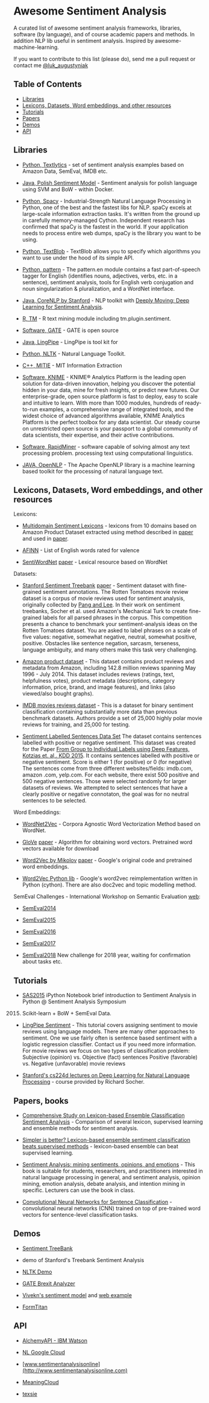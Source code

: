 # Awesome Sentiment Analysis

A curated list of awesome sentiment analysis frameworks, libraries, 
software (by language), and of course academic papers and methods. In 
addition NLP lib useful in sentiment analysis. Inspired by 
awesome-machine-learning.

If you want to contribute to this list (please do), send me a pull request or
 contact me [@luk_augustyniak](https://twitter.com/luk_augustyniak)

## Table of Contents

<!-- MarkdownTOC depth=4 -->

- [Libraries](#lib)
- [Lexicons, Datasets, Word embeddings, and other resources](#data)
- [Tutorials](#tuts)
- [Papers](#papers)
- [Demos](#demos)
- [API](#api)


<!-- /MarkdownTOC -->

<a name="lib" />

## Libraries

* [Python, Textlytics](https://github.com/laugustyniak/textlytics) - set of 
sentiment analysis examples based on Amazon Data, SemEval, IMDB etc.

* [Java, Polish Sentiment Model](https://github.com/riomus/polish-sentiment) - 
Sentiment analysis for polish language using SVM and BoW - within Docker.

* [Python, Spacy](https://spacy.io/) - Industrial-Strength Natural Language 
Processing in Python, one of the best and the fastest libs for NLP. spaCy 
excels at large-scale information extraction tasks. It's written from the 
ground up in carefully memory-managed Cython. Independent research has 
confirmed that spaCy is the fastest in the world. If your application needs 
to process entire web dumps, spaCy is the library you want to be using.

* [Python, TextBlob](https://textblob.readthedocs.io/en/dev/advanced_usage.html#sentiment-analyzers) - TextBlob allows you to specify which algorithms
 you want to use under the hood of its simple API.

* [Python, pattern](http://www.clips.ua.ac.be/pages/pattern-en#sentiment) - 
The pattern.en module contains a fast part-of-speech tagger for English 
(identifies nouns, adjectives, verbs, etc. in a sentence), sentiment 
analysis, tools for English verb conjugation and noun singularization & 
pluralization, and a WordNet interface. 

* [Java, CoreNLP by Stanford](http://stanfordnlp.github.io/CoreNLP/) - 
NLP toolkit with [Deeply Moving: Deep Learning for Sentiment Analysis](http://nlp.stanford.edu/sentiment/).

* [R, TM](http://cran.r-project.org/web/packages/tm/index) - R text mining 
module including tm.plugin.sentiment.

* [Software, GATE](https://gate.ac.uk/sentiment/) - GATE is open source 

* [Java, LingPipe](http://alias-i.com/lingpipe/) - LingPipe is tool kit for 

* [Python, NLTK](http://www.nltk.org) - Natural Language Toolkit.

* [C++, MITIE](https://github.com/mit-nlp/MITIE) - MIT Information Extraction

* [Software, KNIME](https://www.knime.org/blog/sentiment-analysis) - KNIME® 
Analytics Platform is the leading open solution for data-driven innovation, helping you discover the potential hidden in your data, mine for fresh insights, or predict new futures. Our enterprise-grade, open source platform is fast to deploy, easy to scale and intuitive to learn. With more than 1000 modules, hundreds of ready-to-run examples, a comprehensive range of integrated tools, and the widest choice of advanced algorithms available, KNIME Analytics Platform is the perfect toolbox for any data scientist. Our steady course on unrestricted open source is your passport to a global community of data scientists, their expertise, and their active contributions.

* [Software, RapidMiner](https://rapidminer.com/solutions/text-mining/) - 
software capable of solving almost any text processing problem.
processing text using computational linguistics.

* [JAVA, OpenNLP](https://opennlp.apache.org/) - The Apache OpenNLP library is 
a machine learning based toolkit for the processing of natural language text. 

<a name="data"/>

## Lexicons, Datasets, Word embeddings, and other resources

Lexicons:
* [Multidomain Sentiment Lexicons](https://github.com/laugustyniak/textlytics/tree/master/textlytics/data/lexicons) - lexicons
 from 10 domains based on Amazon Product Dataset extracted using method 
 described in [paper](https://www.cs.rpi.edu/~szymansk/papers/C3-ASONAM14.pdf) and used in [paper](http://www.mdpi.com/1099-4300/18/1/4).

* [AFINN](http://www2.imm.dtu.dk/pubdb/views/publication_details.php?id=6010) - List of English words rated for valence

* [SentiWordNet](http://sentiwordnet.isti.cnr.it/)
[paper](https://www.researchgate.net/publication/220746537_SentiWordNet_30_An_Enhanced_Lexical_Resource_for_Sentiment_Analysis_and_Opinion_Mining) - Lexical resource based on WordNet

Datasets:
* [Stanford Sentiment Treebank](http://nlp.stanford.edu/sentiment/code.html) 
[paper](http://nlp.stanford.edu/~socherr/EMNLP2013_RNTN.pdf) - Sentiment dataset with fine-grained sentiment 
annotations. The Rotten Tomatoes movie review dataset is a corpus of movie 
reviews used for sentiment analysis, originally collected by [Pang and Lee](https://arxiv.org/abs/cs/0506075). In their work on sentiment treebanks, 
Socher et al. used Amazon's Mechanical Turk to create fine-grained labels
 for all parsed phrases in the corpus. This competition presents a chance to
  benchmark your sentiment-analysis ideas on the Rotten Tomatoes dataset. 
  You are asked to label phrases on a scale of five values: negative, 
  somewhat negative, neutral, somewhat positive, positive. Obstacles like 
  sentence negation, sarcasm, terseness, language ambiguity, and many others
   make this task very challenging.

* [Amazon product dataset](http://jmcauley.ucsd.edu/data/amazon/) - This 
dataset contains product reviews and metadata from Amazon, including 142.8 
million reviews spanning May 1996 - July 2014. This dataset includes reviews
 (ratings, text, helpfulness votes), product metadata (descriptions, 
 category information, price, brand, and image features), and links (also 
 viewed/also bought graphs).
 
* [IMDB movies reviews dataset](http://ai.stanford.edu/~amaas/data/sentiment/) - This is a dataset for binary sentiment 
classification containing substantially more data than previous benchmark 
datasets. Authors provide a set of 25,000 highly polar movie reviews for 
training, and 25,000 for testing.

* [Sentiment Labelled Sentences Data Set](https://archive.ics.uci.edu/ml/datasets/Sentiment+Labelled+Sentences) The dataset contains sentences
 labelled with positive or negative sentiment. This dataset was created for 
 the Paper [From Group to Individual Labels using Deep Features, Kotzias et.
  al,. KDD 2015](http://mdenil.com/media/papers/2015-deep-multi-instance-learning.pdf). It contains sentences labelled with positive or negative 
  sentiment. Score is either 1 (for positive) or 0 (for negative)	
The sentences come from three different websites/fields: imdb.com, amazon
.com, yelp.com. For each website, there exist 500 positive and 500 negative sentences. Those were selected randomly for larger datasets of reviews. 
We attempted to select sentences that have a clearly positive or negative connotaton, the goal was for no neutral sentences to be selected. 

Word Embeddings:
* [WordNet2Vec](https://arxiv.org/pdf/1606.03335.pdf) - Corpora Agnostic Word Vectorization Method based on WordNet.

* [GloVe](http://nlp.stanford.edu/projects/glove/) [paper](http://nlp.stanford.edu/pubs/glove.pdf) - Algorithm for obtaining word vectors. Pretrained word vectors 
available for download

* [Word2Vec by Mikolov](https://code.google.com/archive/p/word2vec/) [paper](http://papers.nips.cc/paper/5021-distributed-representations-of-words-and-phrases-and-their-compositionality.pdf) - Google's original code and 
pretrained word embeddings. 

* [Word2Vec Python lib](https://github.com/RaRe-Technologies/gensim) - Google's
 word2vec reimplementation written in Python (cython). There are also doc2vec 
 and topic modelling method. 

SemEval Challenges - International Workshop on Semantic Evaluation [web](http://aclweb.org/aclwiki/index.php?title=SemEval_3):
* [SemEval2014](http://alt.qcri.org/semeval2014/index.php?id=tasks)

* [SemEval2015](http://alt.qcri.org/semeval2015/index.php?id=tasks)

* [SemEval2016](http://alt.qcri.org/semeval2016/index.php?id=tasks)

* [SemEval2017](http://alt.qcri.org/semeval2017/index.php?id=tasks)

* [SemEval2018](http://alt.qcri.org/semeval2018/) New challenge for 2018 
year, waiting for confirmation about tasks etc.

<a name="tuts" />

## Tutorials

* [SAS2015](https://github.com/laugustyniak/sas2015) iPython Notebook brief 
introduction to Sentiment Analysis in Python @ Sentiment Analysis Symposium 
2015. Scikit-learn + BoW + SemEval Data.

* [LingPipe Sentiment](http://alias-i.com/lingpipe/demos/tutorial/sentiment/read-me.html) - This tutorial covers 
assigning sentiment to movie reviews using language models. There are many 
other approaches to sentiment. One we use fairly often is sentence based 
sentiment with a logistic regression classifier. Contact us if you need more 
information. For movie reviews we focus on two types of classification problem:
Subjective (opinion) vs. Objective (fact) sentences Positive (favorable) vs. Negative (unfavorable) movie reviews

* [Stanford's cs224d lectures on Deep Learning for Natural Language 
Processing](https://cs224d.stanford.edu/lectures/) - course provided by 
Richard Socher. 

<a name="papers" />

## Papers, books

* [Comprehensive Study on Lexicon-based Ensemble Classification Sentiment 
Analysis](http://www.mdpi.com/1099-4300/18/1/4) - Comparison of several 
lexicon, supervised learning and ensemble methods for sentiment analysis. 

* [Simpler is better? Lexicon-based ensemble sentiment classification beats 
supervised methods](https://www.cs.rpi.edu/~szymansk/papers/C3-ASONAM14.pdf) - lexicon-based ensemble can beat supervised learning.

* [Sentiment Analysis: mining sentiments, opinions, and emotions](https://www.cs.uic.edu/~liub/FBS/sentiment-opinion-emotion-analysis.html) - This book is
 suitable for students, researchers, and practitioners interested in natural language processing in general, and sentiment analysis, opinion mining, emotion analysis, debate analysis, and intention mining in specific. Lecturers can use the book in class.
  
* [Convolutional Neural Networks for Sentence Classification](https://arxiv.org/abs/1408.5882) -  convolutional neural networks (CNN) trained on top of pre-trained word vectors for sentence-level classification tasks.


<a name="demos" />

## Demos

* [Sentiment TreeBank](http://nlp.stanford.edu:8080/sentiment/rntnDemo.html) 
- demo of Stanford's Treebank Sentiment Analysis

* [NLTK Demo](http://text-processing.com/demo/sentiment/)

* [GATE Brexit Analyzer](https://cloud.gate.ac.uk/shopfront/displayItem/29)

* [Vivekn's sentiment model](https://github.com/vivekn/sentiment/) and [web 
example](http://sentiment.vivekn.com/)

* [FormTitan](https://prediction.formtitan.com/sentiment-analysis)

<a name="api" />

## API

* [AlchemyAPI - IBM Watson](https://www.ibm.com/watson/developercloud/)

* [NL Google Cloud](https://cloud.google.com/natural-language/)

* [www.sentimentanalysisonline](http://www.sentimentanalysisonline.com)

* [MeaningCloud](https://www.meaningcloud.com/products/sentiment-analysis)

* [texsie](http://texsie.stride.ai)
